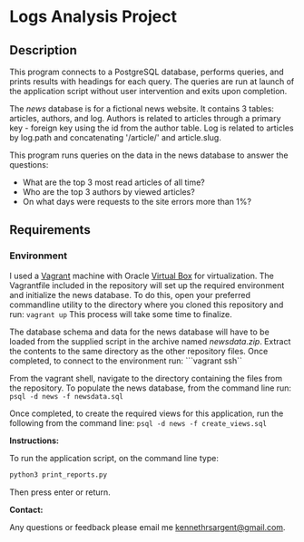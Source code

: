 # Logs Analysis Project
## Description
This program connects to a PostgreSQL database, performs queries, 
and prints results with headings for each query. The queries are run at launch 
of the application script without user intervention and exits upon completion.

The *news* database is for a fictional news website. It contains 3 tables:
articles, authors, and log. Authors is related to articles through a primary key - foreign key using the id from the author table. Log is related to articles by log.path and concatenating '/article/' and article.slug.

This program runs queries on the data in the news database to answer the questions:
* What are the top 3 most read articles of all time?
* Who are the top 3 authors by viewed articles?
* On what days were requests to the site errors more than 1%?

## Requirements
### Environment
I used a [Vagrant](https://www.vagrantup.com/) machine with Oracle [Virtual Box](https://www.virtualbox.org/) for virtualization. The Vagrantfile included in the repository will set up the required environment and initialize the news database. To do this, open your preferred commandline utility to the directory where you cloned this repository and run: ```vagrant up```
This process will take some time to finalize.

The database schema and data for the news database will have to be loaded from the supplied script in the archive named *newsdata.zip*. Extract the contents to the same directory as the other repository files.
Once completed, to connect to the environment run: ```vagrant ssh``

From the vagrant shell, navigate to the directory containing the files from the repository. To populate the news database, from the command line run: ```psql -d news -f newsdata.sql```

Once completed, to create the required views for this application, run the following from the command line: ```psql -d news -f create_views.sql``` 

**Instructions:**

To run the application script, on the command line type:
```cmd
python3 print_reports.py
```
Then press enter or return.

**Contact:**

Any questions or feedback please email me [kennethrsargent@gmail.com](mailto:kennethrsargent@gmail.com?Subject=Print%20Reports%20Question).
